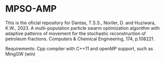 # MPSO-AMP
This is the oficial repository for Dantas, T.S.S., Noriler, D. and Huziwara, K.W., 2023. A multi-population particle swarm optimization algorithm with adaptive patterns of movement for the stochastic reconstruction of petroleum fractions. Computers &amp; Chemical Engineering, 174, p.108221.

Requirements:
Cpp compiler with C++11 and openMP support, such as MingGW (win)  
